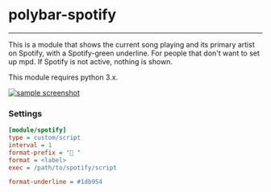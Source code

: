 # polybar-spotify

---

This is a module that shows the current song playing and its primary artist on Spotify, with a Spotify-green underline. For people that don't want to set up mpd. If Spotify is not active, nothing is shown.

This module requires python 3.x.

[![sample screenshot](https://i.imgur.com/kEluTSq.png)](https://i.imgur.com/kEluTSq.png)

### Settings
~~~ ini
[module/spotify]
type = custom/script
interval = 1
format-prefix = " "
format = <label>
exec = /path/to/spotify/script

format-underline = #1db954
